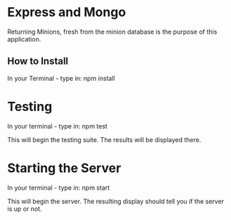 # Express and Mongo

Returning Minions, fresh from the minion database is the purpose of this application.

## How to Install

In your Terminal - type in: npm install

# Testing

In your terminal - type in: npm test

This will begin the testing suite. The results will be displayed there.

# Starting the Server

In your terminal - type in: npm start

This will begin the server. The resulting display should tell you if the server is up or not.